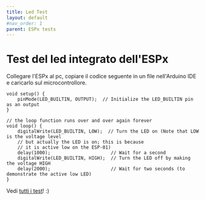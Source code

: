 ```yaml
---
title: Led Test
layout: default
#nav_order: 1
parent: ESPx tests
---
```


# Test del led integrato dell'ESPx

Collegare l'ESPx al pc, copiare il codice seguente in un file nell'Arduino IDE e caricarlo sul microcontrollore.

```
void setup() {
    pinMode(LED_BUILTIN, OUTPUT);  // Initialize the LED_BUILTIN pin as an output
}

// the loop function runs over and over again forever
void loop() {
    digitalWrite(LED_BUILTIN, LOW);  // Turn the LED on (Note that LOW is the voltage level
    // but actually the LED is on; this is because
    // it is active low on the ESP-01)
    delay(1000);                      // Wait for a second
    digitalWrite(LED_BUILTIN, HIGH);  // Turn the LED off by making the voltage HIGH
    delay(2000);                      // Wait for two seconds (to demonstrate the active low LED)
}
```

Vedi [tutti i test](./esp_tests.html)! :)
